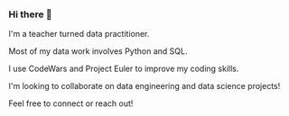 ### Hi there 👋

I'm a teacher turned data practitioner. 

Most of my data work involves Python and SQL.

I use CodeWars and Project Euler to improve my coding skills.

I'm looking to collaborate on data engineering and
data science projects!

Feel free to connect or reach out!

<!--
**harrislam1/harrislam1** is a ✨ _special_ ✨ repository because its `README.md` (this file) appears on your GitHub profile.

Here are some ideas to get you started:

- 🔭 I’m currently working on ...
- 🌱 I’m currently learning ...
- 👯 I’m looking to collaborate on ...
- 🤔 I’m looking for help with ...
- 💬 Ask me about ...
- 📫 How to reach me: ...
- 😄 Pronouns: ...
- ⚡ Fun fact: ...
-->
